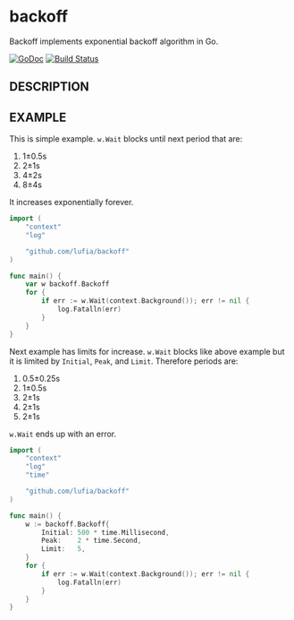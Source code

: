 # backoff

Backoff implements exponential backoff algorithm in Go.

[![GoDoc](https://godoc.org/github.com/lufia/backoff?status.svg)](https://godoc.org/github.com/lufia/backoff)
[![Build Status](https://travis-ci.org/lufia/backoff.svg?branch=master)](https://travis-ci.org/lufia/backoff)

## DESCRIPTION

## EXAMPLE

This is simple example.
`w.Wait` blocks until next period that are:

1. 1±0.5s
2. 2±1s
3. 4±2s
4. 8±4s

It increases exponentially forever.

```go
import (
	"context"
	"log"

	"github.com/lufia/backoff"
)

func main() {
	var w backoff.Backoff
	for {
		if err := w.Wait(context.Background()); err != nil {
			log.Fatalln(err)
		}
	}
}
```

Next example has limits for increase.
`w.Wait` blocks like above example but it is limited by `Initial`, `Peak`, and `Limit`.
Therefore periods are:

1. 0.5±0.25s
2. 1±0.5s
3. 2±1s
4. 2±1s
5. 2±1s

`w.Wait` ends up with an error.

```go
import (
	"context"
	"log"
	"time"

	"github.com/lufia/backoff"
)

func main() {
	w := backoff.Backoff{
		Initial: 500 * time.Millisecond,
		Peak:    2 * time.Second,
		Limit:   5,
	}
	for {
		if err := w.Wait(context.Background()); err != nil {
			log.Fatalln(err)
		}
	}
}
```
